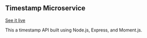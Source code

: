 ## Timestamp Microservice

[See it live](https://agile-fortress-43924.herokuapp.com)

This a timestamp API built using Node.js, Express, and Moment.js.
